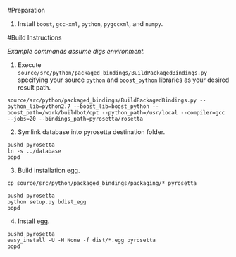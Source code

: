 #Preparation

1) Install `boost`, `gcc-xml`, `python`, `pygccxml`, and `numpy`.

#Build Instructions

_Example commands assume digs environment._

1) Execute `source/src/python/packaged_bindings/BuildPackagedBindings.py` specifying your source `python` and `boost_python` libraries as your desired result path.

````
source/src/python/packaged_bindings/BuildPackagedBindings.py --python_lib=python2.7 --boost_lib=boost_python --boost_path=/work/buildbot/opt --python_path=/usr/local --compiler=gcc --jobs=20 --bindings_path=pyrosetta/rosetta
````

2) Symlink database into pyrosetta destination folder.

````
pushd pyrosetta
ln -s ../database
popd
````

3) Build installation egg.

````
cp source/src/python/packaged_bindings/packaging/* pyrosetta

pushd pyrosetta
python setup.py bdist_egg
popd
````

4) Install egg.

````
pushd pyrosetta
easy_install -U -H None -f dist/*.egg pyrosetta
popd
````
